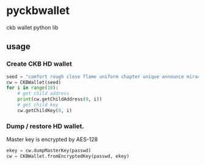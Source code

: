 # pyckbwallet
ckb wallet python lib

## usage

### Create CKB HD wallet

```py
seed = "comfort rough close flame uniform chapter unique announce miracle debris space like"
cw = CKBWallet(seed)
for i in range(10):
    # get child address
    print(cw.getChildAddress(0, i))
    # get child key
    cw.getChildKey(0, i)
```

### Dump / restore HD wallet.
Master key is encrypted by AES-128

```py
ekey = cw.dumpMasterKey(passwd)
cw = CKBWallet.fromEncryptedKey(passwd, ekey)
```